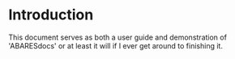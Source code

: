 # Introduction

This document serves as both a user guide and demonstration of 'ABARESdocs' or at least it will if I ever get around to finishing it.
